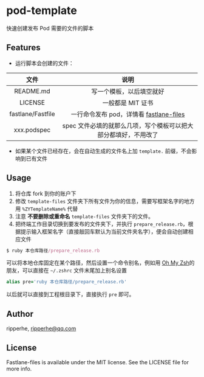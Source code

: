 # pod-template

快速创建发布 Pod 需要的文件的脚本

## Features

* 运行脚本会创建的文件：

| 文件 | 说明 |
| :--: | :--: |
| README.md |写一个模板，以后填空就好 |
| LICENSE | 一般都是 MIT 证书 |
| fastlane/Fastfile | 一行命令发布 pod，详情看 [fastlane-files](https://github.com/ripperhe/fastlane-files) |
| xxx.podspec | spec 文件必填的就那么几项，写个模板可以把大部分都填好，不用改了 |

* 如果某个文件已经存在，会在自动生成的文件名上加 `template.` 前缀，不会影响到已有文件

## Usage

1. 将仓库 fork 到你的账户下
2. 修改 `template-files` 文件夹下所有文件为你的信息，需要写框架名字的地方用 `%ZYTemplateName%` 代替
3. 注意 **不要删除或重命名** `template-files` 文件夹下的文件。
4. 把终端工作目录切换到要发布的文件夹下，并执行 `prepare_release.rb`，根据提示输入框架名字（直接敲回车默认为当前文件夹名字），便会自动创建相应文件

```ruby
$ ruby 本仓库路径/prepare_release.rb
```

可以将本地仓库固定在某个路径，然后设置一个命令别名，例如用 [Oh My Zsh](http://ohmyz.sh/)的朋友，可以直接在 `~/.zshrc` 文件末尾加上别名设置

```ruby
alias pre='ruby 本仓库路径/prepare_release.rb'
```

以后就可以直接到工程根目录下，直接执行 `pre` 即可。


## Author

ripperhe, ripperhe@qq.com

## License

Fastlane-files is available under the MIT license. See the LICENSE file for more info.
